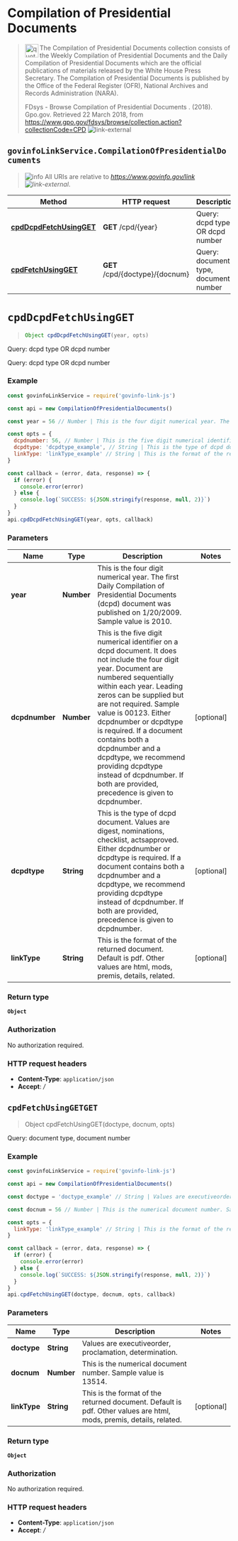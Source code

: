 # Compilation of Presidential Documents

> <img align="left" alt="quote" height="30" width="30" src="https://cdnjs.cloudflare.com/ajax/libs/octicons/4.4.0/svg/quote.svg"> The Compilation of Presidential Documents collection consists of the Weekly Compilation of Presidential Documents and the Daily Compilation of Presidential Documents which are the official publications of materials released by the White House Press Secretary. The Compilation of Presidential Documents is published by the Office of the Federal Register (OFR), National Archives and Records Administration (NARA).
>
> FDsys - Browse Compilation of Presidential Documents . (2018). Gpo.gov. Retrieved 22 March 2018, from <https://www.gpo.gov/fdsys/browse/collection.action?collectionCode=CPD> ![link-external][icon-octicon-link-external]

## `govinfoLinkService.CompilationOfPresidentialDocuments`

> ![info][icon-octicon-info] All URIs are relative to _<https://www.govinfo.gov/link> ![link-external][icon-octicon-link-external]_.

| Method                                                                                 | HTTP request                    | Description                           |
| -------------------------------------------------------------------------------------- | ------------------------------- | ------------------------------------- |
| [**cpdDcpdFetchUsingGET**](CompilationOfPresidentialDocuments.md#cpdDcpdFetchUsingGET) | **GET** /cpd/{year}             | Query: dcpd type OR dcpd number       |
| [**cpdFetchUsingGET**](CompilationOfPresidentialDocuments.md#cpdFetchUsingGET)         | **GET** /cpd/{doctype}/{docnum} | Query: document type, document number |

<a name="cpdDcpdFetchUsingGET"></a>

# **`cpdDcpdFetchUsingGET`**

> ```js
> Object cpdDcpdFetchUsingGET(year, opts)
> ```

Query: dcpd type OR dcpd number

Query: dcpd type OR dcpd number

### Example

```javascript
const govinfoLinkService = require('govinfo-link-js')

const api = new CompilationOfPresidentialDocuments()

const year = 56 // Number | This is the four digit numerical year. The first Daily Compilation of Presidential Documents (dcpd) document was published on 1/20/2009. Sample value is 2010.

const opts = {
  dcpdnumber: 56, // Number | This is the five digit numerical identifier on a dcpd document. It does not include the four digit year. Document are numbered sequentially within each year. Leading zeros can be supplied but are not required. Sample value is 00123. Either dcpdnumber or dcpdtype is required. If a document contains both a dcpdnumber and a dcpdtype, we recommend providing dcpdtype instead of dcpdnumber. If both are provided, precedence is given to dcpdnumber.
  dcpdtype: 'dcpdtype_example', // String | This is the type of dcpd document. Values are digest, nominations, checklist, actsapproved. Either dcpdnumber or dcpdtype is required. If a document contains both a dcpdnumber and a dcpdtype, we recommend providing dcpdtype instead of dcpdnumber. If both are provided, precedence is given to dcpdnumber.
  linkType: 'linkType_example' // String | This is the format of the returned document. Default is pdf. Other values are html, mods, premis, details, related.
}

const callback = (error, data, response) => {
  if (error) {
    console.error(error)
  } else {
    console.log(`SUCCESS: ${JSON.stringify(response, null, 2)}`)
  }
}
api.cpdDcpdFetchUsingGET(year, opts, callback)
```

### Parameters

| Name           | Type       | Description                                                                                                                                                                                                                                                                                                                                                                                                                                                  | Notes      |
| -------------- | ---------- | ------------------------------------------------------------------------------------------------------------------------------------------------------------------------------------------------------------------------------------------------------------------------------------------------------------------------------------------------------------------------------------------------------------------------------------------------------------ | ---------- |
| **year**       | **Number** | This is the four digit numerical year. The first Daily Compilation of Presidential Documents (dcpd) document was published on 1/20/2009. Sample value is 2010.                                                                                                                                                                                                                                                                                               |
| **dcpdnumber** | **Number** | This is the five digit numerical identifier on a dcpd document. It does not include the four digit year. Document are numbered sequentially within each year. Leading zeros can be supplied but are not required. Sample value is 00123. Either dcpdnumber or dcpdtype is required. If a document contains both a dcpdnumber and a dcpdtype, we recommend providing dcpdtype instead of dcpdnumber. If both are provided, precedence is given to dcpdnumber. | [optional] |
| **dcpdtype**   | **String** | This is the type of dcpd document. Values are digest, nominations, checklist, actsapproved. Either dcpdnumber or dcpdtype is required. If a document contains both a dcpdnumber and a dcpdtype, we recommend providing dcpdtype instead of dcpdnumber. If both are provided, precedence is given to dcpdnumber.                                                                                                                                              | [optional] |
| **linkType**   | **String** | This is the format of the returned document. Default is pdf. Other values are html, mods, premis, details, related.                                                                                                                                                                                                                                                                                                                                          | [optional] |

### Return type

**`Object`**

### Authorization

No authorization required.

### HTTP request headers

* **Content-Type**: `application/json`
* **Accept**: _/_

<a name="cpdFetchUsingGET"></a>

## **`cpdFetchUsingGETGET`**

> Object cpdFetchUsingGET(doctype, docnum, opts)

Query: document type, document number

### Example

```javascript
const govinfoLinkService = require('govinfo-link-js')

const api = new CompilationOfPresidentialDocuments()

const doctype = 'doctype_example' // String | Values are executiveorder, proclamation, determination.

const docnum = 56 // Number | This is the numerical document number. Sample value is 13514.

const opts = {
  linkType: 'linkType_example' // String | This is the format of the returned document. Default is pdf. Other values are html, mods, premis, details, related.
}

const callback = (error, data, response) => {
  if (error) {
    console.error(error)
  } else {
    console.log(`SUCCESS: ${JSON.stringify(response, null, 2)}`)
  }
}
api.cpdFetchUsingGET(doctype, docnum, opts, callback)
```

### Parameters

| Name         | Type       | Description                                                                                                         | Notes      |
| ------------ | ---------- | ------------------------------------------------------------------------------------------------------------------- | ---------- |
| **doctype**  | **String** | Values are executiveorder, proclamation, determination.                                                             |
| **docnum**   | **Number** | This is the numerical document number. Sample value is 13514.                                                       |
| **linkType** | **String** | This is the format of the returned document. Default is pdf. Other values are html, mods, premis, details, related. | [optional] |

### Return type

**`Object`**

### Authorization

No authorization required.

### HTTP request headers

* **Content-Type**: `application/json`
* **Accept**: _/_

[icon-octicon-link-external]: https://cdnjs.cloudflare.com/ajax/libs/octicons/4.4.0/svg/link-external.svg
[icon-octicon-info]: https://cdnjs.cloudflare.com/ajax/libs/octicons/4.4.0/svg/info.svg
